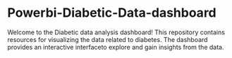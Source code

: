 # Powerbi-Diabetic-Data-dashboard
Welcome to the Diabetic data analysis dashboard!
This repository contains resources for visualizing the data related to diabetes.
The dashboard provides an interactive interfaceto explore and gain insights from the data.
